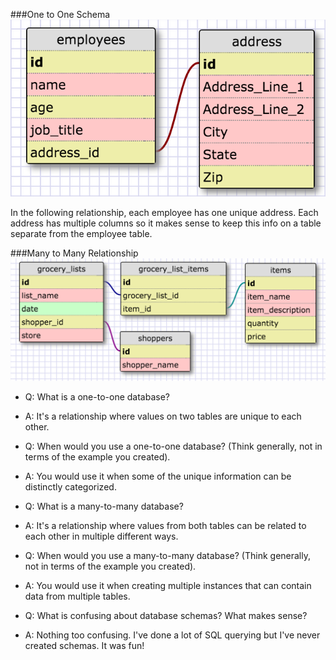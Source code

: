 ###One to One Schema
![One to One Schema](imgs/one_to_one_schema.png)

In the following relationship, each employee has one unique address. Each address has multiple columns so it makes sense to keep this info on a table separate from the employee table.

###Many to Many Relationship
![Grocery List Schema](imgs/grocery_list_schema.png)


- Q: What is a one-to-one database?
- A: It's a relationship where values on two tables are unique to each other.

- Q: When would you use a one-to-one database? (Think generally, not in terms of the example you created).
- A: You would use it when some of the unique information can be distinctly categorized.

- Q: What is a many-to-many database?
- A: It's a relationship where values from both tables can be related to each other in multiple different ways.

- Q: When would you use a many-to-many database? (Think generally, not in terms of the example you created).
- A: You would use it when creating multiple instances that can contain data from multiple tables.

- Q: What is confusing about database schemas? What makes sense?
- A: Nothing too confusing. I've done a lot of SQL querying but I've never created schemas. It was fun!
